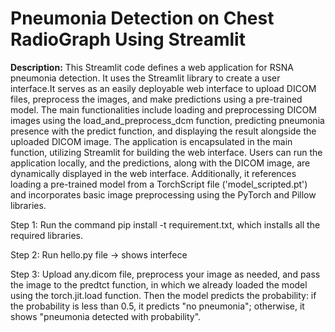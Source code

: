 # Pneumonia Detection on Chest RadioGraph Using Streamlit
**Description:**
This Streamlit code defines a web application for RSNA pneumonia detection. It uses the Streamlit library to create a user interface.It serves as an easily deployable web interface to upload DICOM files, preprocess the images, and make predictions using a pre-trained model. The main functionalities include loading and preprocessing DICOM images using the load_and_preprocess_dcm function, predicting pneumonia presence with the predict function, and displaying the result alongside the uploaded DICOM image. The application is encapsulated in the main function, utilizing Streamlit for building the web interface. Users can run the application locally, and the predictions, along with the DICOM image, are dynamically displayed in the web interface. Additionally, it references loading a pre-trained model from a TorchScript file ('model_scripted.pt') and incorporates basic image preprocessing using the PyTorch and Pillow libraries.


Step 1: Run the command pip install -t requirement.txt, which installs all the required libraries.

Step 2: Run hello.py file -> shows interfece 

Step 3: Upload any.dicom file, preprocess your image as needed, and pass the image to the predtct function, in which we already loaded the model using the torch.jit.load function. Then the model predicts the probability: if the probability is less than 0.5, it predicts "no pneumonia"; otherwise, it shows "pneumonia detected with probability".
